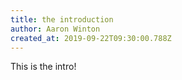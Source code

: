 ```yaml
---
title: the introduction
author: Aaron Winton
created_at: 2019-09-22T09:30:00.788Z
---
```

This is the intro!
